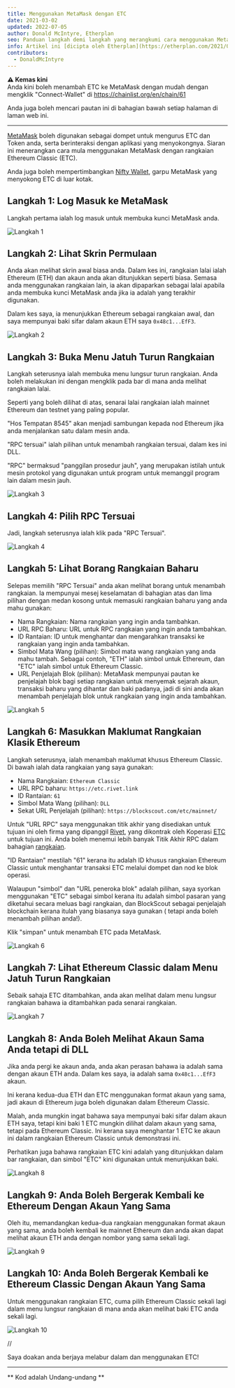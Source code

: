 ```yaml
---
title: Menggunakan MetaMask dengan ETC
date: 2021-03-02
updated: 2022-07-05
author: Donald McIntyre, Etherplan
seo: Panduan langkah demi langkah yang merangkumi cara menggunakan MetaMask dengan Ethereum Classic untuk menghantar ETC dan berinteraksi dengan aplikasi terdesentralisasi.
info: Artikel ini [dicipta oleh Etherplan](https://etherplan.com/2021/03/02/how-to-connect-metamask-to-ethereum-classic/15512/). Untuk lebih banyak tutorial, teori dan konsep mata wang kripto Ethereum Classic, sila lihat [etherplan.com](https://etherplan.com).
contributors:
  - DonaldMcIntyre
---
```


**⚠️ Kemas kini**  
Anda kini boleh menambah ETC ke MetaMask dengan mudah dengan mengklik "Connect-Wallet" di https://chainlist.org/en/chain/61

Anda juga boleh mencari pautan ini di bahagian bawah setiap halaman di laman web ini.

---

[MetaMask](https://metamask.io) boleh digunakan sebagai dompet untuk mengurus ETC dan Token anda, serta berinteraksi dengan aplikasi yang menyokongnya. Siaran ini menerangkan cara mula menggunakan MetaMask dengan rangkaian Ethereum Classic (ETC).

Anda juga boleh mempertimbangkan [Nifty Wallet](https://chrome.google.com/webstore/detail/nifty-wallet/jbdaocneiiinmjbjlgalhcelgbejmnid?ucbcb=1), garpu MetaMask yang menyokong ETC di luar kotak.

## Langkah 1: Log Masuk ke MetaMask

Langkah pertama ialah log masuk untuk membuka kunci MetaMask anda.

![Langkah 1](./01.png)

## Langkah 2: Lihat Skrin Permulaan

Anda akan melihat skrin awal biasa anda. Dalam kes ini, rangkaian lalai ialah Ethereum (ETH) dan akaun anda akan ditunjukkan seperti biasa. Semasa anda menggunakan rangkaian lain, ia akan dipaparkan sebagai lalai apabila anda membuka kunci MetaMask anda jika ia adalah yang terakhir digunakan.

Dalam kes saya, ia menunjukkan Ethereum sebagai rangkaian awal, dan saya mempunyai baki sifar dalam akaun ETH saya `0x48c1...EfF3`.

![Langkah 2](./02.png)

## Langkah 3: Buka Menu Jatuh Turun Rangkaian

Langkah seterusnya ialah membuka menu lungsur turun rangkaian. Anda boleh melakukan ini dengan mengklik pada bar di mana anda melihat rangkaian lalai.

Seperti yang boleh dilihat di atas, senarai lalai rangkaian ialah mainnet Ethereum dan testnet yang paling popular.

"Hos Tempatan 8545" akan menjadi sambungan kepada nod Ethereum jika anda menjalankan satu dalam mesin anda.

"RPC tersuai" ialah pilihan untuk menambah rangkaian tersuai, dalam kes ini DLL.

"RPC" bermaksud "panggilan prosedur jauh", yang merupakan istilah untuk mesin protokol yang digunakan untuk program untuk memanggil program lain dalam mesin jauh.

![Langkah 3](./03.png)

## Langkah 4: Pilih RPC Tersuai

Jadi, langkah seterusnya ialah klik pada "RPC Tersuai".

![Langkah 4](./04.png)

## Langkah 5: Lihat Borang Rangkaian Baharu

Selepas memilih "RPC Tersuai" anda akan melihat borang untuk menambah rangkaian. Ia mempunyai mesej keselamatan di bahagian atas dan lima pilihan dengan medan kosong untuk memasuki rangkaian baharu yang anda mahu gunakan:

- Nama Rangkaian: Nama rangkaian yang ingin anda tambahkan.
- URL RPC Baharu: URL untuk RPC rangkaian yang ingin anda tambahkan.
- ID Rantaian: ID untuk menghantar dan mengarahkan transaksi ke rangkaian yang ingin anda tambahkan.
- Simbol Mata Wang (pilihan): Simbol mata wang rangkaian yang anda mahu tambah. Sebagai contoh, "ETH" ialah simbol untuk Ethereum, dan "ETC" ialah simbol untuk Ethereum Classic.
- URL Penjelajah Blok (pilihan): MetaMask mempunyai pautan ke penjelajah blok bagi setiap rangkaian untuk menyemak sejarah akaun, transaksi baharu yang dihantar dan baki padanya, jadi di sini anda akan menambah penjelajah blok untuk rangkaian yang ingin anda tambahkan.

![Langkah 5](./05.png)

## Langkah 6: Masukkan Maklumat Rangkaian Klasik Ethereum

Langkah seterusnya, ialah menambah maklumat khusus Ethereum Classic. Di bawah ialah data rangkaian yang saya gunakan:

- Nama Rangkaian: `Ethereum Classic`
- URL RPC baharu: `https://etc.rivet.link`
- ID Rantaian: `61`
- Simbol Mata Wang (pilihan): `DLL`
- Sekat URL Penjelajah (pilihan): `https://blockscout.com/etc/mainnet/`

Untuk "URL RPC" saya menggunakan titik akhir yang disediakan untuk tujuan ini oleh firma yang dipanggil [Rivet](https://rivet.link/), yang dikontrak oleh Koperasi [ETC](https://etccooperative.org) untuk tujuan ini. Anda boleh menemui lebih banyak Titik Akhir RPC dalam bahagian [rangkaian](/network/endpoints).

"ID Rantaian" mestilah "61" kerana itu adalah ID khusus rangkaian Ethereum Classic untuk menghantar transaksi ETC melalui dompet dan nod ke blok operasi.

Walaupun "simbol" dan "URL peneroka blok" adalah pilihan, saya syorkan menggunakan "ETC" sebagai simbol kerana itu adalah simbol pasaran yang diketahui secara meluas bagi rangkaian, dan BlockScout sebagai penjelajah blockchain kerana itulah yang biasanya saya gunakan ( tetapi anda boleh menambah pilihan anda!).

Klik "simpan" untuk menambah ETC pada MetaMask.

![Langkah 6](./06-rivet.png)

## Langkah 7: Lihat Ethereum Classic dalam Menu Jatuh Turun Rangkaian

Sebaik sahaja ETC ditambahkan, anda akan melihat dalam menu lungsur rangkaian bahawa ia ditambahkan pada senarai rangkaian.

![Langkah 7](./07.png)

## Langkah 8: Anda Boleh Melihat Akaun Sama Anda tetapi di DLL

Jika anda pergi ke akaun anda, anda akan perasan bahawa ia adalah sama dengan akaun ETH anda. Dalam kes saya, ia adalah sama `0x48c1...EfF3` akaun.

Ini kerana kedua-dua ETH dan ETC menggunakan format akaun yang sama, jadi akaun di Ethereum juga boleh digunakan dalam Ethereum Classic.

Malah, anda mungkin ingat bahawa saya mempunyai baki sifar dalam akaun ETH saya, tetapi kini baki 1 ETC mungkin dilihat dalam akaun yang sama, tetapi pada Ethereum Classic. Ini kerana saya menghantar 1 ETC ke akaun ini dalam rangkaian Ethereum Classic untuk demonstrasi ini.

Perhatikan juga bahawa rangkaian ETC kini adalah yang ditunjukkan dalam bar rangkaian, dan simbol "ETC" kini digunakan untuk menunjukkan baki.

![Langkah 8](./08.png)

## Langkah 9: Anda Boleh Bergerak Kembali ke Ethereum Dengan Akaun Yang Sama

Oleh itu, memandangkan kedua-dua rangkaian menggunakan format akaun yang sama, anda boleh kembali ke mainnet Ethereum dan anda akan dapat melihat akaun ETH anda dengan nombor yang sama sekali lagi.

![Langkah 9](./09.png)

## Langkah 10: Anda Boleh Bergerak Kembali ke Ethereum Classic Dengan Akaun Yang Sama

Untuk menggunakan rangkaian ETC, cuma pilih Ethereum Classic sekali lagi dalam menu lungsur rangkaian di mana anda akan melihat baki ETC anda sekali lagi.

![Langkah 10](./10.png)

//

Saya doakan anda berjaya melabur dalam dan menggunakan ETC!

---

** Kod adalah Undang-undang **
